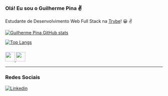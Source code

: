 ### Olá! Eu sou o Guilherme Pina ✌️  
Estudante de Desenvolvimento Web Full Stack  na [Trybe](https://www.betrybe.com/)! 😀 ✌️ 


[![Guilherme Pina GitHub stats](https://github-readme-stats.vercel.app/api?username=pinagui&show_icons=true&theme=tokyonight)](https://github.com/pinagui)

[![Top Langs](https://github-readme-stats.vercel.app/api/top-langs/?username=pinagui&theme=tokyonight)](https://github.com/pinagui)


### 


[<img height="30" src="https://www.vectorlogo.zone/logos/w3_html5/w3_html5-icon.svg"/>
</a>](https://github.com/pinagui)
[<img height="30" src="https://www.vectorlogo.zone/logos/w3_css/w3_css-icon.svg"/>
</a>](https://github.com/pinagui)

___

### Redes Sociais

[![Linkedin](https://img.shields.io/badge/LinkedIn-0077B5?style=for-the-badge&logo=linkedin&logoColor=white)](https://www.linkedin.com/in/guilhermepina/)

